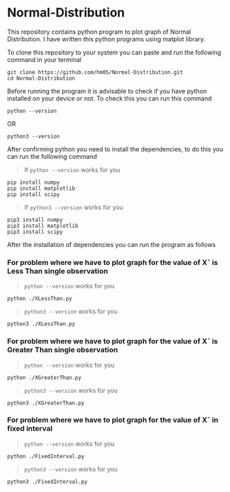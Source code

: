 # Normal-Distribution
This repository contains python program to plot graph of Normal Distribution. I have written this python programs using matplot library.

To clone this repository to your system you can paste and run the following command in your terminal
```
git clone https://github.com/hm05/Normal-Distribution.git
cd Normal-Distribution
```

Before running the program it is advisable to check if you have python installed on your device or not. To check this you can run this command
```
python --version
```
OR
```
python3 --version
```

After confirming python you need to install the dependencies, to do this you can run the following command
> If `python --version` works for you
```
pip install numpy
pip install matplotlib
pip install scipy
```
> If `python3 --version` works for you
```
pip3 install numpy
pip3 install matplotlib
pip3 install scipy
```

After the installation of dependencies you can run the program as follows

### For problem where we have to plot graph for the value of Xˉ is Less Than single observation
> `python --version` works for you
```
python ./XLessThan.py
```
> `python3 --version` works for you
```
python3 ./XLessThan.py
```

### For problem where we have to plot graph for the value of Xˉ is Greater Than single observation
> `python --version` works for you
```
python ./XGreaterThan.py
```
> `python3 --version` works for you
```
python3 ./XGreaterThan.py
```

### For problem where we have to plot graph for the value of Xˉ in fixed interval
> `python --version` works for you
```
python ./FixedInterval.py
```
> `python3 --version` works for you
```
python3 ./FixedInterval.py
```
